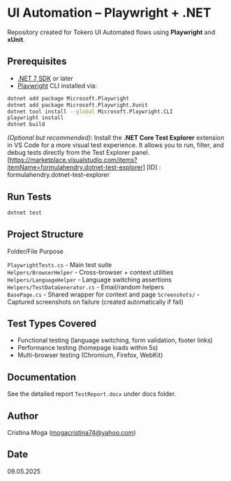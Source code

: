 # UI Automation – Playwright + .NET

Repository created for Tokero UI Automated flows using **Playwright** and **xUnit**.

## Prerequisites

- [.NET 7 SDK](https://dotnet.microsoft.com/en-us/download/dotnet/7.0) or later
- [Playwright](https://playwright.dev/dotnet/docs/intro) CLI installed via:

```bash
dotnet add package Microsoft.Playwright
dotnet add package Microsoft.Playwright.Xunit
dotnet tool install --global Microsoft.Playwright.CLI
playwright install
dotnet build
```

_(Optional but recommended)_: Install the **.NET Core Test Explorer** extension in VS Code for a more visual test experience. It allows you to run, filter, and debug tests directly from the Test Explorer panel.  
[https://marketplace.visualstudio.com/items?itemName=formulahendry.dotnet-test-explorer]
[ID] : formulahendry.dotnet-test-explorer

## Run Tests

```bash
dotnet test
```

## Project Structure

Folder/File Purpose

`PlaywrightTests.cs` - Main test suite  
`Helpers/BrowserHelper` - Cross-browser + context utilities  
`Helpers/LanguageHelper` - Language switching assertions  
`Helpers/TestDataGenerator.cs` - Email/random helpers  
`BasePage.cs` - Shared wrapper for context and page
`Screenshots/` - Captured screenshots on failure (created automatically if fail)

## Test Types Covered

- Functional testing (language switching, form validation, footer links)
- Performance testing (homepage loads within 5s)
- Multi-browser testing (Chromium, Firefox, WebKit)

## Documentation

See the detailed report `TestReport.docx` under docs folder.

## Author

Cristina Moga (mogacristina74@yahoo.com)

## Date

09.05.2025
